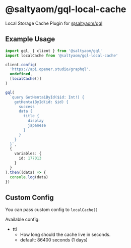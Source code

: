 # @saltyaom/gql-local-cache
Local Storage Cache Plugin for [@saltyaom/gql](https://github.com/saltyaom/graphql-client)

## Example Usage
```typescript
import gql, { client } from '@saltyaom/gql'
import localCache from '@saltyaom/gql-local-cache'

client.config(
  'https://api.opener.studio/graphql', 
  undefined, 
  [localCache()]
)

gql(
  `query GetHentaiById($id: Int!) {
    getHentaiById(id: $id) {
      success
      data {
        title {
          display
          japanese
        }
      }
    }
  }`,
  {
    variables: {
      id: 177013
    }
  }
).then((data) => {
  console.log(data)
})
```

## Custom Config
You can pass custom config to `localCache()`

Available config:
- ttl
  - How long should the cache live in seconds.
  - default: 86400 seconds (1 days)
